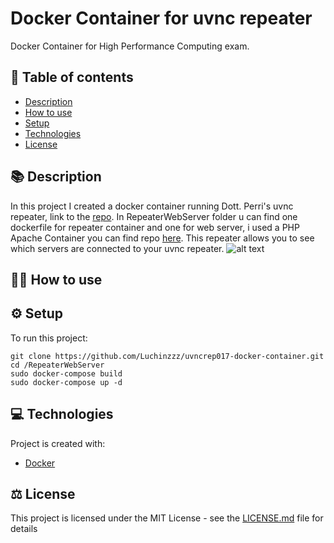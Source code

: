 # Docker Container for uvnc repeater
Docker Container for High Performance Computing exam.

##  :pencil: Table of contents
* [Description](#description)
* [How to use](#how-to-use)
* [Setup](#setup)
* [Technologies](#technologies)
* [License](#license)


## :books: Description
In this project I created a docker container running Dott. Perri's uvnc repeater, link to the [repo](https://github.com/DamianoP/uvncrep017-ws). In RepeaterWebServer folder u can find one dockerfile for repeater container and one for web server, i used a PHP Apache Container you can find repo [here](https://github.com/geerlingguy/php-apache-container). This repeater allows you to see which servers are connected to your uvnc repeater. 
![alt text](https://github.com/[username]/[reponame]/blob/[branch]/image.jpg?raw=true)


## :man_technologist: How to use

## :gear: Setup
To run this project:
```
git clone https://github.com/Luchinzzz/uvncrep017-docker-container.git
cd /RepeaterWebServer
sudo docker-compose build
sudo docker-compose up -d
```

## :computer: Technologies
Project is created with:
* [Docker](https://www.docker.com/)

## :balance_scale: License 
This project is licensed under the MIT License - see the [LICENSE.md](LICENSE) file for details

